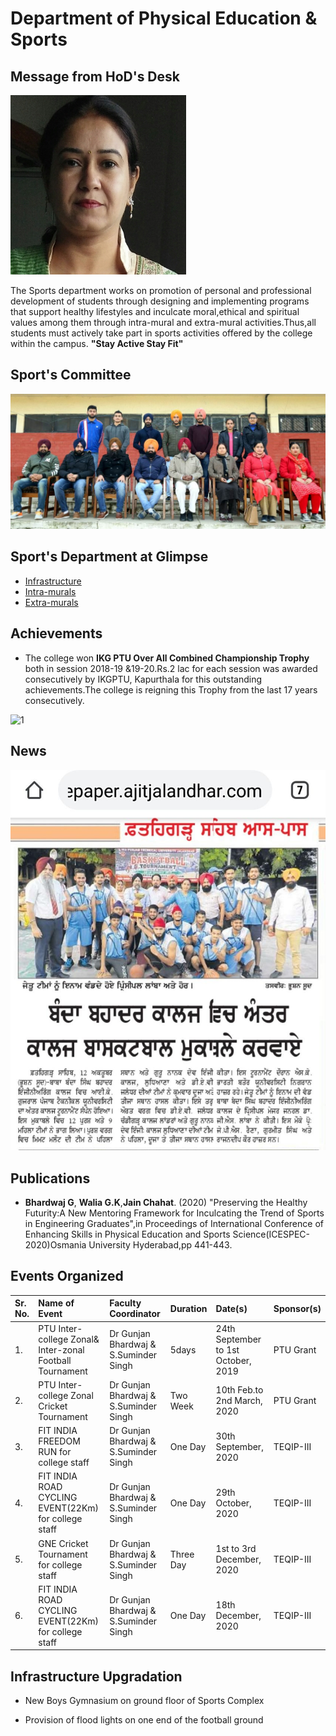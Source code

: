 # Department of Physical Education & Sports

## Message from HoD's Desk

![GB](Images/gunjan.jpg)

The Sports department works on promotion of personal and professional development of students through designing and implementing programs that support healthy lifestyles and inculcate moral,ethical and spiritual values among them through intra-mural and extra-mural activities.Thus,all students must actively take part in sports activities offered by the college within the campus.
**"Stay Active Stay Fit"**

## Sport's Committee

![1](Images/Committee.jpg)

## Sport's Department at Glimpse

- [Infrastructure](Infra.md)
- [Intra-murals](Intra.md)
- [Extra-murals](Extra.md)

## Achievements  

- The college won **IKG PTU Over All Combined Championship Trophy** both in session 2018-19 &19-20.Rs.2 lac for each session was awarded consecutively by IKGPTU, Kapurthala for this outstanding achievements.The college is reigning this Trophy from the last 17 years consecutively.  

![1](Images/overall.jpg)

## News

![1](Images/News/1.jpg)

## Publications  

- **Bhardwaj G**, **Walia G.K**,**Jain Chahat**. (2020) "Preserving the Healthy Futurity:A New Mentoring Framework for Inculcating the Trend of Sports in Engineering Graduates",in Proceedings of International Conference of Enhancing Skills in Physical Education and Sports Science(ICESPEC-2020)Osmania University Hyderabad,pp 441-443.


## Events Organized   


| Sr. No. | Name of Event                                             | Faculty Coordinator           | Duration | Date(s)               | Sponsor(s) |
|:--------|:---------------------------------------------------------------|:------------------------------|:---------|:----------------------|:-----------|
| 1.       | PTU Inter-college Zonal& Inter-zonal Football Tournament | Dr Gunjan Bhardwaj & S.Suminder Singh | 5days | 24th September to 1st October, 2019  | PTU Grant |
| 2.       | PTU Inter-college Zonal Cricket Tournament | Dr Gunjan Bhardwaj & S.Suminder Singh | Two Week | 10th Feb.to 2nd March, 2020  | PTU Grant |
|3.         | FIT INDIA FREEDOM RUN for college staff | Dr Gunjan Bhardwaj & S.Suminder Singh | One Day |30th September, 2020  | TEQIP-III |
|4.        | FIT INDIA ROAD CYCLING EVENT(22Km) for college staff | Dr Gunjan Bhardwaj & S.Suminder Singh | One Day |29th October, 2020  | TEQIP-III |
|5.         |GNE Cricket Tournament for college staff | Dr Gunjan Bhardwaj & S.Suminder Singh | Three Day |1st to 3rd December, 2020  | TEQIP-III|
|6.         |FIT INDIA ROAD CYCLING EVENT(22Km) for college staff | Dr Gunjan Bhardwaj & S.Suminder Singh | One Day |18th December, 2020  | TEQIP-III |                                       

## Infrastructure Upgradation

-  New Boys Gymnasium on ground floor of Sports Complex  

- Provision of flood lights on one end of the football ground
